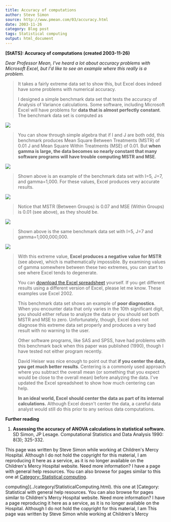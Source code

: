 ```yaml
---
title: Accuracy of computations
author: Steve Simon
source: http://www.pmean.com/03/accuracy.html
date: 2003-11-26
category: Blog post
tags: Statistical computing
output: html_document
---
```

****[StATS]:** Accuracy of computations (created
2003-11-26)**

*Dear Professor Mean,* *I\'ve heard a lot about accuracy problems with
Microsoft Excel, but I\'d like to see an example where this really is a
problem.*

> It takes a fairly extreme data set to show this, but Excel does indeed
> have some problems with numerical accuracy.
>
> I designed a simple benchmark data set that tests the accuracy of
> Analysis of Variance calculations. Some software, including Microsoft
> Excel will have problems for **data that is almost perfectly
> constant**. The benchmark data set is computed as
>
![](../../../web/images/03/accuracy01.gif)
>
> You can show through simple algebra that if I and J are both odd, this
> benchmark produces Mean Square Between Treatments (MSTR) of 0.01 J and
> Mean Square Within Treatments (MSE) of 0.01. But **when gamma is
> large, the data becomes so nearly constant that many software programs
> will have trouble computing MSTR and MSE**.

![](../../../web/images/03/accuracy02.gif)

> Shown above is an example of the benchmark data set with I=5, J=7, and
> gamma=1,000. For these values, Excel produces very accurate results.

![](../../../web/images/03/accuracy03.gif)

> Notice that MSTR (Between Groups) is 0.07 and MSE (Within Groups) is
> 0.01 (see above), as they should be.

![](../../../web/images/03/accuracy04.gif)

> Shown above is the same benchmark data set with I=5, J=7 and
> gamma=1,000,000,000.

![](../../../web/images/03/accuracy05.gif)

> With this extreme value, **Excel produces a negative value for MSTR**
> (see above), which is mathematically impossible. By examining values
> of gamma somewhere between these two extremes, you can start to see
> where Excel tends to degenerate.
>
> You can [download the Excel spreadsheet](images/anova%20benchmark.xls)
> yourself. If you get different results using a different version of
> Excel, please let me know. These examples use Excel 2002.
>
> This benchmark data set shows an example of **poor diagnostics**. When
> you encounter data that only varies in the 10th significant digit, you
> should either refuse to analyze the data or you should set both MSTR
> and MSE to zero. Unfortunately, though, Excel does not diagnose this
> extreme data set properly and produces a very bad result with no
> warning to the user.
>
> Other software programs, like SAS and SPSS, have had problems with
> this benchmark back when this paper was published (1990), though I
> have tested not either program recently.
>
> David Heiser was nice enough to point out that **if you center the
> data, you get much better results**. Centering is a commonly used
> approach where you subtract the overall mean (or something that you
> expect would be close to the overall mean) before analyzing the data.
> I\'ve updated the Excel spreadsheet to show how much centering can
> help.
>
> **In an ideal world, Excel should center the data as part of its
> internal calculations.** Although Excel doesn\'t center the data, a
> careful data analyst would still do this prior to any serious data
> computations.

**Further reading**

1.  **Assessing the accuracy of ANOVA calculations in statistical
    software.** SD Simon, JP Lesage. Computational Statistics and Data
    Analysis 1990: 8(3); 325-332.

This page was written by Steve Simon while working at Children\'s Mercy
Hospital. Although I do not hold the copyright for this material, I am
reproducing it here as a service, as it is no longer available on the
Children\'s Mercy Hospital website. Need more information? I have a page
with general help resources. You can also browse for pages similar to
this one at [Category: Statistical
computing](../category/StatisticalComputing.html).
<!---More--->
computing](../category/StatisticalComputing.html).
this one at [Category: Statistical
with general help resources. You can also browse for pages similar to
Children\'s Mercy Hospital website. Need more information? I have a page
reproducing it here as a service, as it is no longer available on the
Hospital. Although I do not hold the copyright for this material, I am
This page was written by Steve Simon while working at Children\'s Mercy

<!---Do not use
****[StATS]:** Accuracy of computations (created
This page was written by Steve Simon while working at Children\'s Mercy
Hospital. Although I do not hold the copyright for this material, I am
reproducing it here as a service, as it is no longer available on the
Children\'s Mercy Hospital website. Need more information? I have a page
with general help resources. You can also browse for pages similar to
this one at [Category: Statistical
computing](../category/StatisticalComputing.html).
--->


